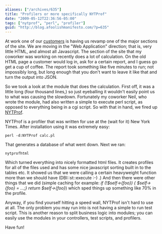 ```yaml
---
aliases: ["/archives/635"]
title: "Profilers or more specifically NYTProf"
date: "2009-05-12T22:36:56-05:00"
tags: ["nytprof", "perl", "profiler"]
guid: "http://blog.afoolishmanifesto.com/?p=635"
---
```

At work one of our [customers](http://www.epmsonline.com/) is having us revamp one of the major sections of the site. We are moving in the "Web Application" direction; that is, very little HTML, and almost all Javascript. The section of the site that my coworker was working on recently does a lot of calculation. On the old HTML page a customer would log in, ask for a certain report, and I guess go get a cup of coffee. The report took something like five minutes to run; not impossibly long, but long enough that you don't want to leave it like that and turn the output into JSON.

So we took a look at the module that does the calculation. First off, it was a little long (four thousand lines,) so just eyeballing it wouldn't easily point us to what was causing the slowdown. Fortunately my coworker Neil, who wrote the module, had also written a simple to execute perl script, as opposed to everything being in a cgi script. So with that in hand, we fired up [NYTProf](http://search.cpan.org/perldoc?Devel::NYTProf).

NYTProf is a profiler that was written for use at the (wait for it) New York Times. After installation using it was extremely easy:

    perl -d:NYTProf calc.pl

That generates a database of what went down. Next we ran:

    nytprofhtml

Which turned everything into nicely formatted html files. It creates profiles for all of the files used and has some nice javascript sorting built in to the tables etc. It showed us that we were calling a certain heavyweight function more than we should have (DBI::st::execute :-) .) And then there were other things that we did (simple caching for example: _if (!$self->\{foo\}) \{ $self->\{foo\} = ...;\} return $self->\{foo\}_) which sped things up something like 70% in the profile.

Anyway, if you find yourself hitting a speed wall, NYTProf isn't hard to use at all. The only problem you may run into is not having a simple to run test script. This is another reason to split business logic into modules; you can easily use the modules in your controllers, test scripts, and profilers.

Have fun!
